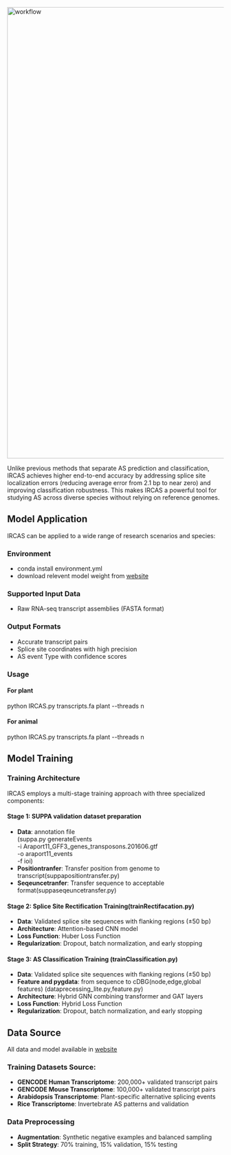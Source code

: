 
<img width="1263" height="1048" alt="workflow" src="https://github.com/user-attachments/assets/10a0845c-f35f-4663-9bcf-54deb37a3dfb" />

Unlike previous methods that separate AS prediction and classification, IRCAS achieves higher end-to-end accuracy by addressing splice site localization errors (reducing average error from 2.1 bp to near zero) and improving classification robustness. This makes IRCAS a powerful tool for studying AS across diverse species without relying on reference genomes.

## Model Application

IRCAS can be applied to a wide range of research scenarios and species:

### Environment 
- conda install environment.yml
- download relevent model weight from [website](https://xxxx.com/IRCAS/index.php/download)
### Supported Input Data
- Raw RNA-seq transcript assemblies (FASTA format)

### Output Formats
- Accurate transcript pairs
- Splice site coordinates with high precision
- AS event Type with confidence scores

### Usage
#### For plant 
python IRCAS.py transcripts.fa plant --threads n
#### For animal 
python IRCAS.py transcripts.fa plant --threads n

## Model Training

### Training Architecture
IRCAS employs a multi-stage training approach with three specialized components:

#### Stage 1: SUPPA validation dataset preparation
- **Data**: annotation file \
(suppa.py generateEvents \
    -i Araport11_GFF3_genes_transposons.201606.gtf \
    -o araport11_events \
    -f ioi)
- **Positiontranfer**: Transfer position from genome to transcript(suppapositiontransfer.py)
- **Seqeuncetranfer**: Transfer sequence to acceptable format(suppaseqeuncetransfer.py)

#### Stage 2: Splice Site Rectification Training(trainRectifacation.py)
- **Data**: Validated splice site sequences with flanking regions (±50 bp)
- **Architecture**: Attention-based CNN model 
- **Loss Function**: Huber Loss Function
- **Regularization**: Dropout, batch normalization, and early stopping

#### Stage 3: AS Classification Training (trainClassification.py)
- **Data**: Validated splice site sequences with flanking regions (±50 bp)
- **Feature and pygdata**: from sequence to cDBG(node,edge,global features) (dataprecessing_lite.py,feature.py)
- **Architecture**: Hybrid GNN combining transformer and GAT layers 
- **Loss Function**: Hybrid Loss Function
- **Regularization**: Dropout, batch normalization, and early stopping

## Data Source
All data and model available in [website](https://xxxx.com/IRCAS/index.php/download)
### Training Datasets Source:
- **GENCODE Human Transcriptome**: 200,000+ validated transcript pairs
- **GENCODE Mouse Transcriptome**: 100,000+ validated transcript pairs
- **Arabidopsis Transcriptome**: Plant-specific alternative splicing events
- **Rice Transcriptome**: Invertebrate AS patterns and validation

### Data Preprocessing
- **Augmentation**: Synthetic negative examples and balanced sampling
- **Split Strategy**: 70% training, 15% validation, 15% testing


